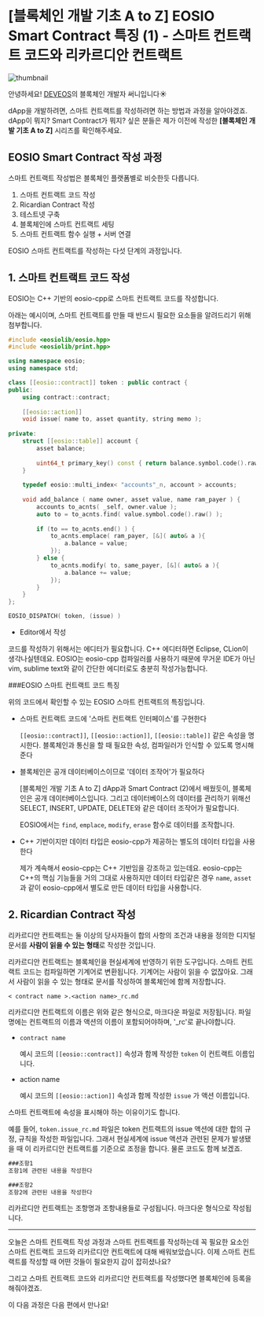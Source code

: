 # [블록체인 개발 기초 A to Z] EOSIO Smart Contract 특징 (1) - 스마트 컨트랙트 코드와 리카르디안 컨트랙트

![thumbnail](/Users/sunny/deveos/posts/img/썸네일/00/3_스마트컨트렉트코드와_리카르디안.png)

안녕하세요! [DEVEOS](https://deveos.org/)의 블록체인 개발자 써니입니다☀️



dApp을 개발하려면, 스마트 컨트랙트를 작성하려면 하는 방법과 과정을 알아야겠죠. dApp이 뭐지? Smart Contract가 뭐지? 싶은 분들은 제가 이전에 작성한 **[블록체인 개발 기초 A to Z]** 시리즈를 확인해주세요.







## EOSIO Smart Contract 작성 과정

스마트 컨트랙트 작성법은 블록체인 플랫폼별로 비슷한듯 다릅니다.



1. 스마트 컨트랙트 코드 작성 
2. Ricardian Contract 작성
3. 테스트넷 구축
4. 블록체인에 스마트 컨트랙트 세팅
5. 스마트 컨트랙트 함수 실행 + 서버 연결



EOSIO 스마트 컨트랙트를 작성하는 다섯 단계의 과정입니다.







## 1. 스마트 컨트랙트 코드 작성

EOSIO는 C++ 기반의 eosio-cpp로 스마트 컨트랙트 코드를 작성합니다.



아래는 예시이며, 스마트 컨트랙트를 만들 때 반드시 필요한 요소들을 알려드리기 위해 첨부합니다.

```c++
#include <eosiolib/eosio.hpp>
#include <eosiolib/print.hpp>

using namespace eosio;
using namespace std;

class [[eosio::contract]] token : public contract {
public:
    using contract::contract;
    
    [[eosio::action]]
    void issue( name to, asset quantity, string memo );
    
private:
    struct [[eosio::table]] account {
        asset balance;
        
        uint64_t primary_key() const { return balance.symbol.code().raw(); }
    }
    
    typedef eosio::multi_index< "accounts"_n, account > accounts;
    
    void add_balance ( name owner, asset value, name ram_payer ) {
        accounts to_acnts( _self, owner.value );
        auto to = to_acnts.find( value.symbol.code().raw() );
        
        if (to == to_acnts.end() ) {
            to_acnts.emplace( ram_payer, [&]( auto& a ){
                a.balance = value;
            });
        } else {
            to_acnts.modify( to, same_payer, [&]( auto& a ){
                a.balance += value;
            });
        }
    }
};

EOSIO_DISPATCH( token, (issue) )
```

- Editor에서 작성

코드를 작성하기 위해서는 에디터가 필요합니다. C++ 에디터하면 Eclipse, CLion이 생각나실텐데요. EOSIO는 eosio-cpp 컴파일러를 사용하기 때문에 무거운 IDE가 아닌 vim, sublime text와 같이 간단한 에디터로도 충분히 작성가능합니다.





###EOSIO 스마트 컨트랙트 코드 특징

위의 코드에서 확인할 수 있는 EOSIO 스마트 컨트랙트의 특징입니다.

- 스마트 컨트랙트 코드에 '스마트 컨트랙트 인터페이스'를 구현한다

  `[[eosio::contract]]`, `[[eosio::action]]`, `[[eosio::table]]` 같은 속성을 명시한다. 블록체인과 통신을 할 때 필요한 속성, 컴파일러가 인식할 수 있도록 명시해준다

- 블록체인은 공개 데이터베이스이므로 '데이터 조작어'가 필요하다

  [블록체인 개발 기초 A to Z] dApp과 Smart Contract (2)에서 배웠듯이, 블록체인은 공개 데이터베이스입니다. 그리고 데이터베이스의 데이터를 관리하기 위해선 SELECT, INSERT, UPDATE, DELETE와 같은 데이터 조작어가 필요합니다.

  EOSIO에서는 `find`, `emplace`, `modify`, `erase` 함수로 데이터를 조작합니다.

- C++ 기반이지만 데이터 타입은 eosio-cpp가 제공하는 별도의 데이터 타입을 사용한다

  제가 계속해서 eosio-cpp는 C++ 기반임을 강조하고 있는데요. eosio-cpp는 C++의 핵심 기능들을 거의 그대로 사용하지만 데이터 타입같은 경우 `name`, `asset` 과 같이 eosio-cpp에서 별도로 만든 데이터 타입을 사용합니다.







## 2. Ricardian Contract 작성

리카르디안 컨트랙트는 둘 이상의 당사자들이 합의 사항의 조건과 내용을 정의한 디지털 문서를 **사람이 읽을 수 있는 형태**로 작성한 것입니다.

리카르디안 컨트랙트는 블록체인을 현실세계에 반영하기 위한 도구입니다. 스마트 컨트랙트 코드는 컴파일하면 기계어로 변환됩니다. 기계어는 사람이 읽을 수 없잖아요. 그래서 사람이 읽을 수 있는 형태로 문서를 작성하여 블록체인에 함께 저장합니다.



```shell
< contract name >.<action name>_rc.md
```

리카르디안 컨트랙트의 이름은 위와 같은 형식으로, 마크다운 파일로 저장됩니다. 파일명에는 컨트랙트의 이름과 액션의 이름이 포함되어야하며, '_rc'로 끝나야합니다.

- `contract name`

  예시 코드의 `[[eosio::contract]]`  속성과 함께 작성한  `token` 이 컨트랙트 이름입니다. 

- action name

  예시 코드의 `[[eosio::action]]` 속성과 함께 작성한 `issue` 가 액션 이름입니다.

스마트 컨트랙트에 속성을 표시해야 하는 이유이기도 합니다.



예를 들어, `token.issue_rc.md` 파일은 token 컨트랙트의 issue 액션에 대한 합의 규정, 규칙을 작성한 파일입니다. 그래서 현실세계에 issue 액션과 관련된 문제가 발생됐을 때 이 리카르디안 컨트랙트를 기준으로 조정을 합니다. 물론 코드도 함께 보겠죠.



```markdown
###조항1
조항1에 관련된 내용을 작성한다

###조항2
조항2에 관련된 내용을 작성한다
```

리카르디안 컨트랙트는 조항명과 조항내용들로 구성됩니다. 마크다운 형식으로 작성됩니다.





---

오늘은 스마트 컨트랙트 작성 과정과 스마트 컨트랙트를 작성하는데 꼭 필요한 요소인 스마트 컨트랙트 코드와 리카르디안 컨트랙트에 대해 배워보았습니다. 이제 스마트 컨트랙트를 작성할 때 어떤 것들이 필요한지 감이 잡히셨나요?



그리고 스마트 컨트랙트 코드와 리카르디안 컨트랙트를 작성했다면 블록체인에 등록을 해줘야겠죠. 

이 다음 과정은 다음 편에서 만나요!

